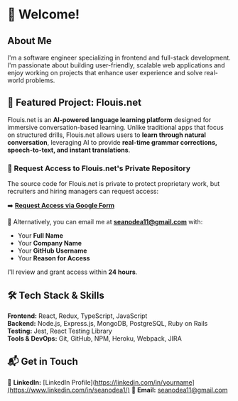 # 👋 Welcome!

## About Me  
I'm a software engineer specializing in frontend and full-stack development. I'm passionate about building user-friendly, scalable web applications and enjoy working on projects that enhance user experience and solve real-world problems.

## 🚀 Featured Project: Flouis.net  
Flouis.net is an **AI-powered language learning platform** designed for immersive conversation-based learning. Unlike traditional apps that focus on structured drills, Flouis.net allows users to **learn through natural conversation**, leveraging AI to provide **real-time grammar corrections, speech-to-text, and instant translations**.

### **🔐 Request Access to Flouis.net's Private Repository**  
The source code for Flouis.net is private to protect proprietary work, but recruiters and hiring managers can request access:

➡️ **[Request Access via Google Form](https://docs.google.com/forms/d/e/1FAIpQLScIhycAzA6hn-qONtIyuyawcWPczCR6Qipcla2ikRUrIcrxGg/viewform?usp=header)**  

📩 Alternatively, you can email me at **seanodea11@gmail.com** with:  
- Your **Full Name**  
- Your **Company Name**  
- Your **GitHub Username**  
- Your **Reason for Access**  

I'll review and grant access within **24 hours**.  

## 🛠 Tech Stack & Skills  
**Frontend:** React, Redux, TypeScript, JavaScript  
**Backend:** Node.js, Express.js, MongoDB, PostgreSQL, Ruby on Rails  
**Testing:** Jest, React Testing Library  
**Tools & DevOps:** Git, GitHub, NPM, Heroku, Webpack, JIRA 

## 📬 Get in Touch  
💼 **LinkedIn:** [LinkedIn Profile](https://linkedin.com/in/yourname](https://www.linkedin.com/in/seanodea1/) 
📧 **Email:** seanodea11@gmail.com 
